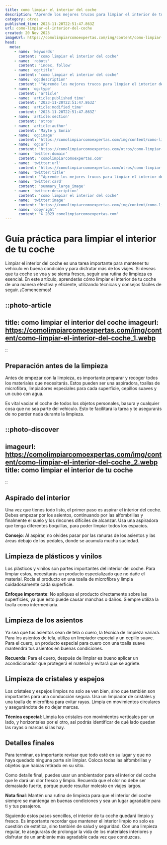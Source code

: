 ```yaml
---
title: como limpiar el interior del coche
description: "Aprende los mejores trucos para limpiar el interior de tu coche eficazmente. ¡Haz que tu vehículo luzca impecable con nuestros consejos fáciles y rápidos!"
category: otros
published_time: 2023-11-20T22:51:47.863Z
url: como-limpiar-el-interior-del-coche
created: 20 Nov 2023
imageUrl: https://comolimpiarcomoexpertas.com/img/content/como-limpiar-el-interior-del-coche_1.webp
head:
  meta:
    - name: 'keywords'
      content: 'como limpiar el interior del coche'
    - name: 'robots'
      content: 'index, follow'
    - name: 'og:title'
      content: 'como limpiar el interior del coche'
    - name: 'og:description'
      content: '"Aprende los mejores trucos para limpiar el interior de tu coche eficazmente. ¡Haz que tu vehículo luzca impecable con nuestros consejos fáciles y rápidos!"'
    - name: 'og:type'
      content: 'article'
    - name: 'article:published_time'
      content: '2023-11-20T22:51:47.863Z'
    - name: 'article:modified_time'
      content: '2023-11-20T22:51:47.863Z'
    - name: 'article:section'
      content: 'otros'
    - name: 'article:author'
      content: 'Mayte y Sonia'
    - name: 'og:image'
      content: 'https://comolimpiarcomoexpertas.com/img/content/como-limpiar-el-interior-del-coche_1.webp'
    - name: 'og:url'
      content: 'https://comolimpiarcomoexpertas.com/otros/como-limpiar-el-interior-del-coche'
    - name: 'twitter:domain'
      content: 'comolimpiarcomoexpertas.com'
    - name: 'twitter:url'
      content: 'https://comolimpiarcomoexpertas.com/otros/como-limpiar-el-interior-del-coche'
    - name: 'twitter:title'
      content: '"Aprende los mejores trucos para limpiar el interior de tu coche eficazmente. ¡Haz que tu vehículo luzca impecable con nuestros consejos fáciles y rápidos!"'
    - name: 'twitter:card'
      content: 'summary_large_image'
    - name: 'twitter:description'
      content: 'como limpiar el interior del coche'
    - name: 'twitter:image'
      content: 'https://comolimpiarcomoexpertas.com/img/content/como-limpiar-el-interior-del-coche_1.webp'
    - name: 'copyright'
      content: '© 2023 comolimpiarcomoexpertas.com'
---
```

# Guía práctica para limpiar el interior de tu coche

Limpiar el interior del coche es una tarea importante para mantener tu vehículo en buena condición y para disfrutar más de los viajes. Si deseas que tu coche se vea y se sienta fresco, seguir una rutina de limpieza es esencial. En este artículo, aprenderás cómo limpiar el interior de tu coche de una manera efectiva y eficiente, utilizando técnicas y consejos fáciles de seguir. ¡Comencemos!

::photo-article
---
title: como limpiar el interior del coche
imageurl: https://comolimpiarcomoexpertas.com/img/content/como-limpiar-el-interior-del-coche_1.webp
---
::
## Preparación antes de la limpieza

Antes de empezar con la limpieza, es importante preparar y recoger todos los materiales que necesitarás. Estos pueden ser una aspiradora, toallas de microfibra, limpiadores especiales para cada superficie, cepillos suaves y un cubo con agua.

Es vital vaciar el coche de todos los objetos personales, basura y cualquier cosa que no sea parte del vehículo. Esto te facilitará la tarea y te asegurarás de no perder nada durante la limpieza.

::photo-discover
---
imageurl: https://comolimpiarcomoexpertas.com/img/content/como-limpiar-el-interior-del-coche_2.webp
title: como limpiar el interior de tu coche
---
::

## Aspirado del interior

Una vez que tienes todo listo, el primer paso es aspirar el interior del coche. Debes empezar por los asientos, continuando por las alfombrillas y finalmente el suelo y los rincones difíciles de alcanzar. Usa una aspiradora que tenga diferentes boquillas, para poder limpiar todos los espacios.

**Consejo**: Al aspirar, no olvides pasar por las ranuras de los asientos y las áreas debajo de los pedales, donde se acumula mucha suciedad.

## Limpieza de plásticos y vinilos

Los plásticos y vinilos son partes importantes del interior del coche. Para limpiar estos, necesitarás un producto especializado que no dañe el material. Rocía el producto en una toalla de microfibra y limpia cuidadosamente cada superficie.

**Enfoque importante**: No apliques el producto directamente sobre las superficies, ya que esto puede causar manchas o daños. Siempre utiliza la toalla como intermediaria.

## Limpieza de los asientos

Ya sea que tus asientos sean de tela o cuero, la técnica de limpieza variará. Para los asientos de tela, utiliza un limpiador especial y un cepillo suave. Para el cuero, un producto especial para cuero con una toalla suave mantendrá tus asientos en buenas condiciones.

**Recuerda**: Para el cuero, después de limpiar es bueno aplicar un acondicionador que protegerá el material y evitará que se agriete.

## Limpieza de cristales y espejos

Los cristales y espejos limpios no solo se ven bien, sino que también son importantes para una conducción segura. Usa un limpiador de cristales y una toalla de microfibra para evitar rayas. Limpia en movimientos circulares y asegurándote de no dejar marcas.

**Técnica especial**: Limpia los cristales con movimientos verticales por un lado, y horizontales por el otro, así podrás identificar de qué lado quedan las rayas o marcas si las hay.

## Detalles finales

Para terminar, es importante revisar que todo esté en su lugar y que no haya quedado ninguna parte sin limpiar. Coloca todas las alfombrillas y objetos que habías retirado en su sitio.

Como detalle final, puedes usar un ambientador para el interior del coche que le dará un olor fresco y limpio. Recuerda que el olor no debe ser demasiado fuerte, porque puede resultar molesto en viajes largos.

**Nota final**: Mantén una rutina de limpieza para que el interior del coche siempre se mantenga en buenas condiciones y sea un lugar agradable para ti y tus pasajeros.

Siguiendo estos pasos sencillos, el interior de tu coche quedará limpio y fresco. Es importante recordar que mantener el interior limpio no solo es cuestión de estética, sino también de salud y seguridad. Con una limpieza regular, te asegurarás de prolongar la vida de los materiales interiores y disfrutar de un ambiente más agradable cada vez que conduzcas.